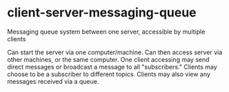 # client-server-messaging-queue
Messaging queue system between one server, accessible by multiple clients

Can start the server via one computer/machine. Can then access server via other machines, or the same computer. One client accessing may send direct messages or broadcast a message to all "subscribers." 
Clients may choose to be a subscriber to different topics.
Clients may also view any messages received via a queue.

